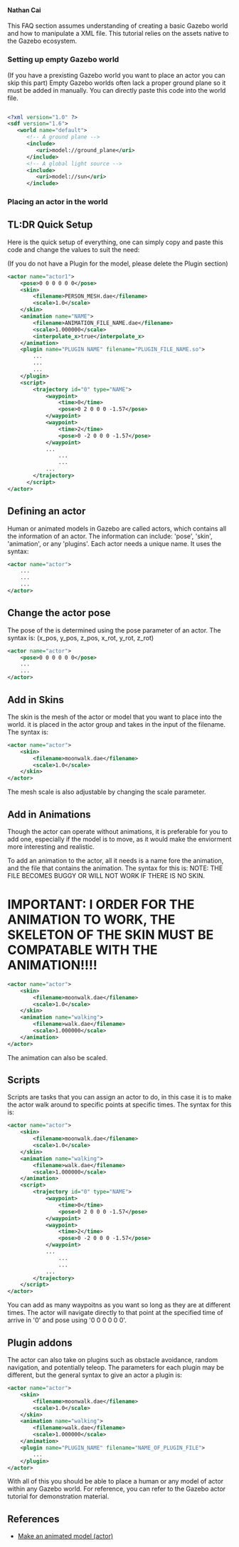 #### Nathan Cai

This FAQ section assumes understanding of creating a basic Gazebo world and how to manipulate a XML file. This tutorial relies on the assets native to the Gazebo ecosystem.

### Setting up empty Gazebo world

(If you have a prexisting Gazebo world you want to place an actor you can skip this part)
Empty Gazebo worlds often lack a proper ground plane so it must be added in manually. You can directly paste this code into the world file.

```xml

<?xml version="1.0" ?>
<sdf version="1.6">
   <world name="default">
      <!-- A ground plane -->
      <include>
         <uri>model://ground_plane</uri>
      </include>
      <!-- A global light source -->
      <include>
         <uri>model://sun</uri>
      </include>
```

### Placing an actor in the world

## TL:DR Quick Setup

Here is the quick setup of everything, one can simply copy and paste this code and change the values to suit the need:

(If you do not have a Plugin for the model, please delete the Plugin section)

```xml
<actor name="actor1">
    <pose>0 0 0 0 0 0</pose>
    <skin>
        <filename>PERSON_MESH.dae</filename>
        <scale>1.0</scale>
    </skin>
    <animation name="NAME">
        <filename>ANIMATION_FILE_NAME.dae</filename>
        <scale>1.000000</scale>
        <interpolate_x>true</interpolate_x>
    </animation>
    <plugin name="PLUGIN NAME" filename="PLUGIN_FILE_NAME.so">
        ...
        ...
        ...
    </plugin>
    <script>
        <trajectory id="0" type="NAME">
            <waypoint>
                <time>0</time>
                <pose>0 2 0 0 0 -1.57</pose>
            </waypoint>
            <waypoint>
                <time>2</time>
                <pose>0 -2 0 0 0 -1.57</pose>
            </waypoint>
            ...
                ...
                ...
            ...
        </trajectory>
      </script>
</actor>
```

## Defining an actor

Human or animated models in Gazebo are called actors, which contains all the information of an actor. The information can include: 'pose', 'skin', 'animation', or any 'plugins'. Each actor needs a unique name. It uses the syntax:
```xml
<actor name="actor">
    ...
    ...
    ...
</actor>
```

## Change the actor pose

The pose of the is determined using the pose parameter of an actor. The syntax is:
(x_pos, y_pos, z_pos, x_rot, y_rot, z_rot)

```xml
<actor name="actor">
    <pose>0 0 0 0 0 0</pose>
    ...
    ...
</actor>
```

## Add in Skins

The skin is the mesh of the actor or model that you want to place into the world. it is placed in the actor group and takes in the input of the filename. The syntax is:

```xml
<actor name="actor">
    <skin>
        <filename>moonwalk.dae</filename>
        <scale>1.0</scale>
    </skin>
</actor>
```
The mesh scale is also adjustable by changing the scale parameter.

## Add in Animations

Though the actor can operate without animations, it is preferable for you to add one, especially if the model is to move, as it would make the enviorment more interesting and realistic.

To add an animation to the actor, all it needs is a name fore the animation, and the file that contains the animation. The syntax for this is:
NOTE: THE FILE BECOMES BUGGY OR WILL NOT WORK IF THERE IS NO SKIN.

# IMPORTANT: I ORDER FOR THE ANIMATION TO WORK, THE SKELETON OF THE SKIN MUST BE COMPATABLE WITH THE ANIMATION!!!!

```xml
<actor name="actor">
    <skin>
        <filename>moonwalk.dae</filename>
        <scale>1.0</scale>
    </skin>
    <animation name="walking">
        <filename>walk.dae</filename>
        <scale>1.000000</scale>
    </animation>
</actor>
```

The animation can also be scaled.

## Scripts

Scripts are tasks that you can assign an actor to do, in this case it is to make the actor walk around to specific points at specific times. The syntax for this is:

```xml
<actor name="actor">
    <skin>
        <filename>moonwalk.dae</filename>
        <scale>1.0</scale>
    </skin>
    <animation name="walking">
        <filename>walk.dae</filename>
        <scale>1.000000</scale>
    </animation>
    <script>
        <trajectory id="0" type="NAME">
            <waypoint>
                <time>0</time>
                <pose>0 2 0 0 0 -1.57</pose>
            </waypoint>
            <waypoint>
                <time>2</time>
                <pose>0 -2 0 0 0 -1.57</pose>
            </waypoint>
            ...
                ...
                ...
            ...
        </trajectory>
    </script>
</actor>
```
You can add as many waypoitns as you want so long as they are at different times. The actor will navigate directly to that point at the specified time of arrive in '<time>0</time>' and pose using '<pose>0 0 0 0 0 0</pose>'.

## Plugin addons

The actor can also take on plugins such as obstacle avoidance, random navigation, and potentially teleop. The parameters for each plugin may be different, but the general syntax to give an actor a plugin is: 

```xml
<actor name="actor">
    <skin>
        <filename>moonwalk.dae</filename>
        <scale>1.0</scale>
    </skin>
    <animation name="walking">
        <filename>walk.dae</filename>
        <scale>1.000000</scale>
    </animation>
    <plugin name="PLUGIN_NAME" filename="NAME_OF_PLUGIN_FILE">
        ...
    </plugin>
</actor>
```



With all of this you should be able to place a human or any model of actor within any Gazebo world. For reference, you can refer to the Gazebo actor tutorial for demonstration material.

## References
- [Make an animated model (actor)](http://gazebosim.org/tutorials?tut=actor&cat=build_robot)
